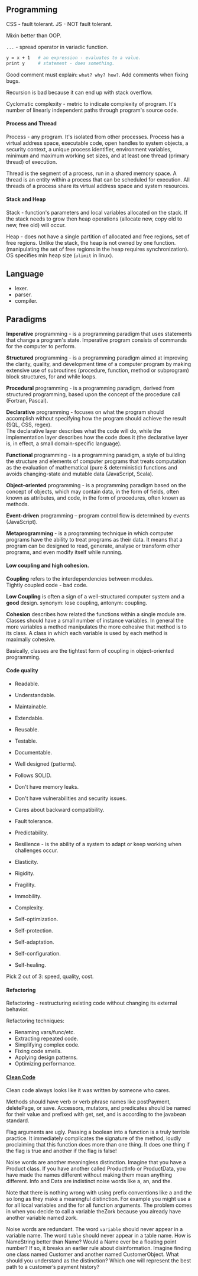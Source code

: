 Programming
-

CSS - fault tolerant.
JS - NOT fault tolerant.

Mixin better than OOP.

`...` - spread operator in variadic function.

````sh
y = x + 1   # an expression - evaluates to a value.
print y     # statement - does something.
````

Good comment must explain: `what? why? how?`.
Add comments when fixing bugs.

Recursion is bad because it can end up with stack overflow.

Cyclomatic complexity - metric to indicate complexity of program.
It's number of linearly independent paths through program's source code.

#### Process and Thread

Process - any program. It's isolated from other processes.
Process has a virtual address space, executable code, open handles to system objects,
a security context, a unique process identifier, environment variables,
minimum and maximum working set sizes, and at least one thread (primary thread) of execution.

Thread is the segment of a process, run in a shared memory space.
A thread is an entity within a process that can be scheduled for execution.
All threads of a process share its virtual address space and system resources.

#### Stack and Heap

Stack - function's parameters and local variables allocated on the stack.
If the stack needs to grow then heap operations (allocate new, copy old to new, free old) will occur.

Heap - does not have a single partition of allocated and free regions, set of free regions.
Unlike the stack, the heap is not owned by one function.
(manipulating the set of free regions in the heap requires synchronization).
OS specifies min heap size (`ulimit` in linux).

## Language

* lexer.
* parser.
* compiler.

## Paradigms

**Imperative** programming - is a programming paradigm that uses statements that change a program's state.
Imperative program consists of commands for the computer to perform.

**Structured** programming - is a programming paradigm
aimed at improving the clarity, quality, and development time of a computer program
by making extensive use of subroutines (procedure, function, method or subprogram)
block structures, for and while loops.

**Procedural** programming - is a programming paradigm, derived from structured programming,
based upon the concept of the procedure call (Fortran, Pascal).

**Declarative** programming - focuses on what the program should accomplish
without specifying how the program should achieve the result (SQL, CSS, regex).
<br>The declarative layer describes what the code will do,
while the implementation layer describes how the code does it
(the declarative layer is, in effect, a small domain-specific language).

**Functional** programming - is a programming paradigm,
a style of building the structure and elements of computer programs
that treats computation as the evaluation of mathematical (pure & deterministic) functions
and avoids changing-state and mutable data (JavaScript, Scala).

**Object-oriented** programming - is a programming paradigm based on the concept of objects,
which may contain data, in the form of fields, often known as attributes,
and code, in the form of procedures, often known as methods.

**Event-driven** programming – program control flow is determined by events (JavaScript).

**Metaprogramming** - is a programming technique
in which computer programs have the ability to treat programs as their data.
It means that a program can be designed to read, generate, analyse or transform
other programs, and even modify itself while running.

#### Low coupling and high cohesion.

**Coupling** refers to the interdependencies between modules.
<br>Tightly coupled code - bad code.

**Low Coupling** is often a sign of a well-structured computer system and a **good** design.
synonym: lose coupling, antonym: coupling.

**Cohesion** describes how related the functions within a single module are.
<br>
Classes should have a small number of instance variables.
In general the more variables a method manipulates the more cohesive that method is to its class.
A class in which each variable is used by each method is maximally cohesive.

Basically, classes are the tightest form of coupling in object-oriented programming.

#### Code quality

* Readable.
* Understandable.
* Maintainable.
* Extendable.
* Reusable.
* Testable.
* Documentable.
* Well designed (patterns).
* Follows SOLID.
* Don't have memory leaks.
* Don't have vulnerabilities and security issues.
* Cares about backward compatibility.

* Fault tolerance.
* Predictability.
* Resilience - is the ability of a system to adapt or keep working when challenges occur.
* Elasticity.

* Rigidity.
* Fragility.
* Immobility.
* Complexity.

* Self-optimization.
* Self-protection.
* Self-adaptation.
* Self-configuration.
* Self-healing.

Pick 2 out of 3: speed, quality, cost.

#### Refactoring

Refactoring - restructuring existing code without changing its external behavior.

Refactoring techniques:
* Renaming vars/func/etc.
* Extracting repeated code.
* Simplifying complex code.
* Fixing code smells.
* Applying design patterns.
* Optimizing performance.

#### [Clean Code](https://monosnap.com/file/9UGwycGbfCus8TRIXPjFWGsI2pKOKW)

Clean code always looks like it was written by someone who cares.

Methods should have verb or verb phrase names like postPayment, deletePage, or save.
Accessors, mutators, and predicates should be named for their value and prefixed
with get, set, and is according to the javabean standard.

Flag arguments are ugly. Passing a boolean into a function is a truly terrible practice.
It immediately complicates the signature of the method,
loudly proclaiming that this function does more than one thing.
It does one thing if the flag is true and another if the flag is false!

Noise words are another meaningless distinction.
Imagine that you have a Product class. If you have another called ProductInfo or ProductData,
you have made the names different without making them mean anything different.
Info and Data are indistinct noise words like a, an, and the.

Note that there is nothing wrong with using prefix conventions like a and the
so long as they make a meaningful distinction. For example you might use
a for all local variables and the for all function arguments.
The problem comes in when you decide to call a variable theZork
because you already have another variable named zork.

Noise words are redundant. The word `variable` should never appear in a variable name.
The word `table` should never appear in a table name. How is NameString better than Name?
Would a Name ever be a floating point number? If so, it breaks an earlier rule about disinformation.
Imagine finding one class named Customer and another named CustomerObject.
What should you understand as the distinction? Which one will represent the best path to a customer’s payment history?
